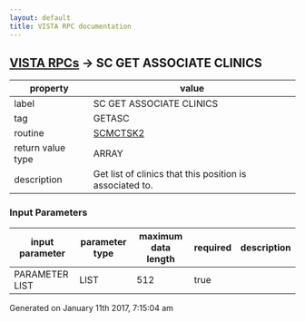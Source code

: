 ```yaml
---
layout: default
title: VISTA RPC documentation
---
```




## [VISTA RPCs](TableOfContent.md) &#8594; SC GET ASSOCIATE CLINICS 

 property | value 
--- | --- 
 label | SC GET ASSOCIATE CLINICS
 tag | GETASC
 routine | [SCMCTSK2](http://code.osehra.org/dox/Routine_SCMCTSK2_source.html)
 return value type | ARRAY
 description | Get list of clinics that this position is associated to.

### Input Parameters

| input parameter | parameter type | maximum data length | required | description | 
| --- | --- | --- | --- | --- | 
| PARAMETER LIST | LIST | 512 | true |  | 




 Generated on January 11th 2017, 7:15:04 am
